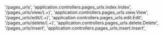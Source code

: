 '/pages_urls', 'application.controllers.pages_urls.index.Index',
'/pages_urls/view/(.+)', 'application.controllers.pages_urls.view.View',
'/pages_urls/edit/(.+)', 'application.controllers.pages_urls.edit.Edit',
'/pages_urls/delete/(.+)', 'application.controllers.pages_urls.delete.Delete',
'/pages_urls/insert', 'application.controllers.pages_urls.insert.Insert',